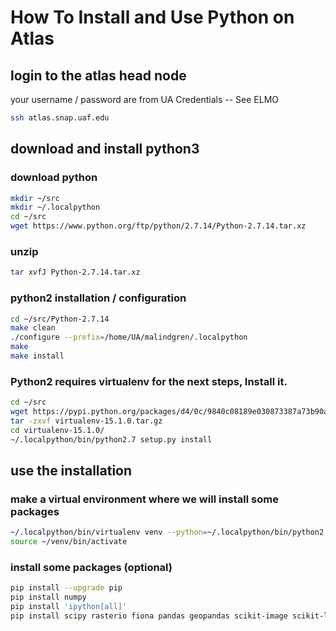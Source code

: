 # How To Install and Use Python on Atlas

## login to the atlas head node
your username / password are from UA Credentials -- See ELMO
```sh
ssh atlas.snap.uaf.edu
```

## download and install python3
### download python
```sh
mkdir ~/src
mkdir ~/.localpython
cd ~/src
wget https://www.python.org/ftp/python/2.7.14/Python-2.7.14.tar.xz
```

### unzip 
```sh
tar xvfJ Python-2.7.14.tar.xz
```

### python2 installation / configuration
```sh
cd ~/src/Python-2.7.14
make clean
./configure --prefix=/home/UA/malindgren/.localpython
make
make install
```

### Python2 requires virtualenv for the next steps, Install it.
```sh
cd ~/src
wget https://pypi.python.org/packages/d4/0c/9840c08189e030873387a73b90ada981885010dd9aea134d6de30cd24cb8/virtualenv-15.1.0.tar.gz#md5=44e19f4134906fe2d75124427dc9b716
tar -zxvf virtualenv-15.1.0.tar.gz
cd virtualenv-15.1.0/
~/.localpython/bin/python2.7 setup.py install
```

## use the installation
### make a virtual environment where we will install some packages
```sh
~/.localpython/bin/virtualenv venv --python=~/.localpython/bin/python2.7
source ~/venv/bin/activate
```

### install some packages (optional)
```sh
pip install --upgrade pip
pip install numpy
pip install 'ipython[all]'
pip install scipy rasterio fiona pandas geopandas scikit-image scikit-learn shapely netCDF4 xarray
```

